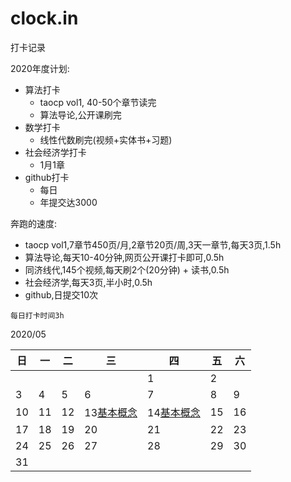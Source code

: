 # clock.in

打卡记录

2020年度计划:

- 算法打卡
  - taocp vol1, 40-50个章节读完
  - 算法导论,公开课刷完
- 数学打卡
  - 线性代数刷完(视频+实体书+习题)
- 社会经济学打卡
  - 1月1章
- github打卡
  - 每日
  - 年提交达3000

奔跑的速度:

- taocp vol1,7章节450页/月,2章节20页/周,3天一章节,每天3页,1.5h
- 算法导论,每天10-40分钟,网页公开课打卡即可,0.5h
- 同济线代,145个视频,每天刷2个(20分钟) + 读书,0.5h
- 社会经济学,每天3页,半小时,0.5h
- github,日提交10次

`每日打卡时间3h`

2020/05

日|一|二|三|四|五|六
--|--|--|--|--|--|--
 | | | | |1|2
3|4|5|6|7|8|9
10|11|12|13[基本概念][基本算法-基本概念]|14[基本概念][基本算法-基本概念]|15 |16
17|18|19|20|21|22|23
24|25|26|27|28|29|30
31| | | | | |

[基本算法-基本概念]: /art.1st/001.md
